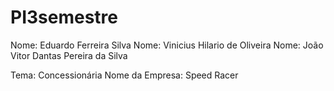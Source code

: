 # PI3semestre

Nome: Eduardo Ferreira Silva
Nome: Vinicius Hilario de Oliveira
Nome: João Vitor Dantas Pereira  da  Silva

Tema: Concessionária
Nome da Empresa: Speed Racer
